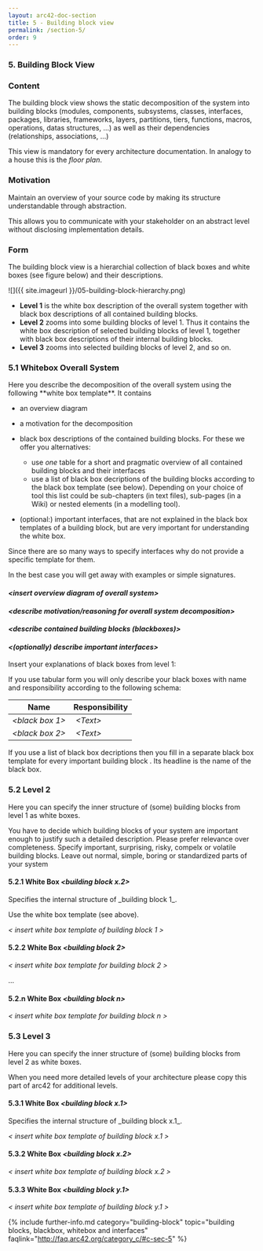 ```yaml
---
layout: arc42-doc-section
title: 5 - Building block view
permalink: /section-5/
order: 9
---
```


### 5. Building Block View

<div class="arc42-help" markdown="1">

### Content
The building block view shows the static decomposition of the system into building blocks (modules, components, subsystems, classes,
interfaces, packages, libraries, frameworks, layers, partitions, tiers, functions, macros, operations,
datas structures, ...) as well as their dependencies (relationships, associations, ...)

This view is mandatory for every architecture documentation.
In analogy to a house this is the _floor plan_.

### Motivation
Maintain an overview of your source code by making its structure understandable through abstraction.

This allows you to communicate with your stakeholder on an abstract level without disclosing implementation details.

### Form
The building block view is a hierarchial collection of black boxes and white boxes (see figure below) and their descriptions.

![]({{ site.imageurl }}/05-building-block-hierarchy.png)

* **Level 1** is the white box description of the overall system together with black box descriptions of all contained building blocks.
* **Level 2** zooms into some building blocks of level 1.
Thus it contains the white box description of selected building blocks of level 1, together with black box descriptions of their internal building blocks.
* **Level 3** zooms into selected building blocks of level 2, and so on.

</div>

### 5.1 Whitebox Overall System

<div class="arc42-help" markdown="1">
Here you describe the decomposition of the overall system using the following **white box template**.
It contains

* an overview diagram
* a motivation for the decomposition
* black box descriptions of the contained building blocks. For these we offer you alternatives:
  * use _one_ table for a short and pragmatic overview of all contained building blocks and their interfaces
  * use a list of black box decriptions of the building blocks according to the black box template (see below). Depending on your choice of tool this list could be sub-chapters (in text files), sub-pages (in a Wiki) or nested elements (in a modelling tool).

* (optional:) important interfaces, that are not explained in the black box templates of a building block, but are very important for understanding the white box.

Since there are so many ways to specify interfaces why do not provide a specific template for them.

In the best case you will get away with examples or simple
signatures.

</div>

#### _&lt;insert overview diagram of overall system>_

#### _&lt;describe motivation/reasoning for overall system decomposition>_

#### _&lt;describe contained building blocks (blackboxes)>_

#### _&lt;(optionally) describe important interfaces>_


<div class="arc42-help" markdown="1">

Insert your explanations of black boxes from level 1:

If you use tabular form you will only describe your black
boxes with name and  responsibility according to the following schema:

| **Name** | **Responsibility** |
|----------|--------------------|
| _&lt;black box 1>_ | _&lt;Text>_ |
| _&lt;black box 2>_ | _&lt;Text>_ |

If you use a list of black box decriptions then you fill in a separate black box template for every important building block .
Its headline is the name of the black box.

</div>

### 5.2 Level 2

<div class="arc42-help" markdown="1">
Here you can specify the inner structure of (some) building blocks from level 1 as white boxes.

You have to decide which building blocks of your system are important enough to justify such a detailed description. Please prefer relevance over completeness. Specify important, surprising, risky, compelx or volatile building blocks. Leave out normal, simple, boring or standardized parts of your system

</div>

#### 5.2.1 White Box _&lt;building block x.2&gt;_
<div class="arc42-help" markdown="1">
Specifies the internal structure of _building block 1_.

Use the white box template (see above).
</div>

_< insert white box template of building block 1 >_

#### 5.2.2 White Box _&lt;building block 2&gt;_
_< insert white box template for building block 2 >_

...

#### 5.2.n White Box _&lt;building block n&gt;_
_< insert white box template for building block n >_

### 5.3 Level 3

<div class="arc42-help" markdown="1">
Here you can specify the inner structure of (some) building blocks from level 2 as white boxes.

When you need more detailed levels of your architecture please copy this
part of arc42 for additional levels.
</div>

#### 5.3.1 White Box _&lt;building block x.1&gt;_

<div class="arc42-help" markdown="1">
Specifies the internal structure of _building block x.1_.
</div>

_< insert white box template of building block x.1 >_

#### 5.3.2 White Box _&lt;building block x.2&gt;_
_< insert white box template of building block x.2 >_

#### 5.3.3 White Box _&lt;building block y.1&gt;_
_< insert white box template of building block y.1 >_


{% include further-info.md category="building-block"
   topic="building blocks, blackbox, whitebox and interfaces"
   faqlink="http://faq.arc42.org/category_c/#c-sec-5" %}

